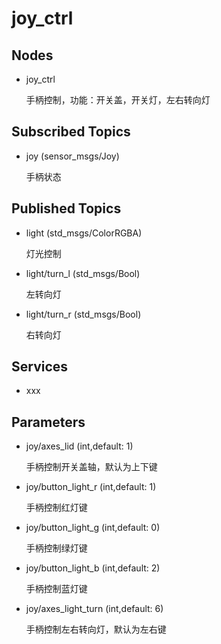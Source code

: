 # joy_ctrl
## Nodes
- joy_ctrl
  
  手柄控制，功能：开关盖，开关灯，左右转向灯
## Subscribed Topics
- joy (sensor_msgs/Joy)

  手柄状态
## Published Topics
- light (std_msgs/ColorRGBA)

  灯光控制
- light/turn_l (std_msgs/Bool)
  
  左转向灯
- light/turn_r (std_msgs/Bool)
  
  右转向灯
## Services
- xxx

## Parameters
- joy/axes_lid (int,default: 1)
  
  手柄控制开关盖轴，默认为上下键
- joy/button_light_r (int,default: 1)
  
  手柄控制红灯键
- joy/button_light_g (int,default: 0)
  
  手柄控制绿灯键
- joy/button_light_b (int,default: 2)
  
  手柄控制蓝灯键
- joy/axes_light_turn (int,default: 6)
  
  手柄控制左右转向灯，默认为左右键
